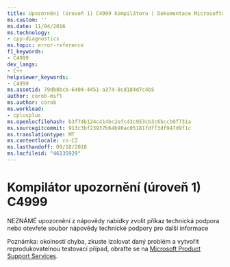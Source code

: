 ```yaml
---
title: Upozornění (úroveň 1) C4999 kompilátoru | Dokumentace Microsoftu
ms.custom: ''
ms.date: 11/04/2016
ms.technology:
- cpp-diagnostics
ms.topic: error-reference
f1_keywords:
- C4999
dev_langs:
- C++
helpviewer_keywords:
- C4999
ms.assetid: 79db8bcb-6404-4451-a374-8cd184d7c4b5
author: corob-msft
ms.author: corob
ms.workload:
- cplusplus
ms.openlocfilehash: b3f74b124c414bc2efc43c953cb3c6bccb9f731a
ms.sourcegitcommit: 913c3bf23937b64b90ac05181fdff3df947d9f1c
ms.translationtype: MT
ms.contentlocale: cs-CZ
ms.lasthandoff: 09/18/2018
ms.locfileid: "46135929"
---
```

# <a name="compiler-warning-level-1-c4999"></a>Kompilátor upozornění (úroveň 1) C4999

NEZNÁMÉ upozornění z nápovědy nabídky zvolit příkaz technická podpora nebo otevřete soubor nápovědy technické podpory pro další informace

Poznámka: okolností chyba, zkuste izolovat daný problém a vytvořit reprodukovatelnou testovací případ, obraťte se na [Microsoft Product Support Services](/visualstudio/ide/talk-to-us).